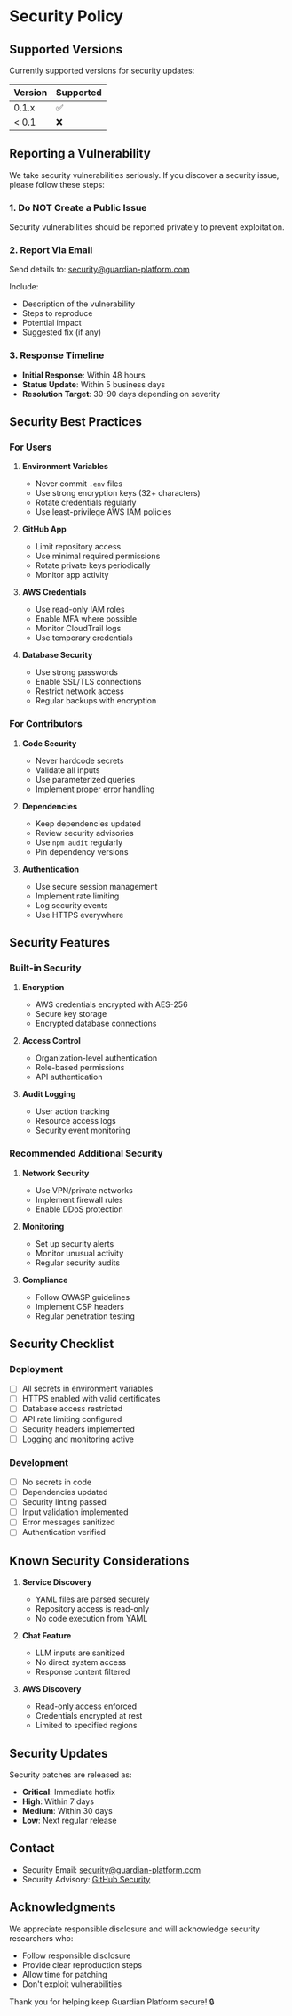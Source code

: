 # Security Policy

## Supported Versions

Currently supported versions for security updates:

| Version | Supported          |
| ------- | ------------------ |
| 0.1.x   | :white_check_mark: |
| < 0.1   | :x:                |

## Reporting a Vulnerability

We take security vulnerabilities seriously. If you discover a security issue, please follow these steps:

### 1. Do NOT Create a Public Issue

Security vulnerabilities should be reported privately to prevent exploitation.

### 2. Report Via Email

Send details to: security@guardian-platform.com

Include:
- Description of the vulnerability
- Steps to reproduce
- Potential impact
- Suggested fix (if any)

### 3. Response Timeline

- **Initial Response**: Within 48 hours
- **Status Update**: Within 5 business days
- **Resolution Target**: 30-90 days depending on severity

## Security Best Practices

### For Users

1. **Environment Variables**
   - Never commit `.env` files
   - Use strong encryption keys (32+ characters)
   - Rotate credentials regularly
   - Use least-privilege AWS IAM policies

2. **GitHub App**
   - Limit repository access
   - Use minimal required permissions
   - Rotate private keys periodically
   - Monitor app activity

3. **AWS Credentials**
   - Use read-only IAM roles
   - Enable MFA where possible
   - Monitor CloudTrail logs
   - Use temporary credentials

4. **Database Security**
   - Use strong passwords
   - Enable SSL/TLS connections
   - Restrict network access
   - Regular backups with encryption

### For Contributors

1. **Code Security**
   - Never hardcode secrets
   - Validate all inputs
   - Use parameterized queries
   - Implement proper error handling

2. **Dependencies**
   - Keep dependencies updated
   - Review security advisories
   - Use `npm audit` regularly
   - Pin dependency versions

3. **Authentication**
   - Use secure session management
   - Implement rate limiting
   - Log security events
   - Use HTTPS everywhere

## Security Features

### Built-in Security

1. **Encryption**
   - AWS credentials encrypted with AES-256
   - Secure key storage
   - Encrypted database connections

2. **Access Control**
   - Organization-level authentication
   - Role-based permissions
   - API authentication

3. **Audit Logging**
   - User action tracking
   - Resource access logs
   - Security event monitoring

### Recommended Additional Security

1. **Network Security**
   - Use VPN/private networks
   - Implement firewall rules
   - Enable DDoS protection

2. **Monitoring**
   - Set up security alerts
   - Monitor unusual activity
   - Regular security audits

3. **Compliance**
   - Follow OWASP guidelines
   - Implement CSP headers
   - Regular penetration testing

## Security Checklist

### Deployment

- [ ] All secrets in environment variables
- [ ] HTTPS enabled with valid certificates
- [ ] Database access restricted
- [ ] API rate limiting configured
- [ ] Security headers implemented
- [ ] Logging and monitoring active

### Development

- [ ] No secrets in code
- [ ] Dependencies updated
- [ ] Security linting passed
- [ ] Input validation implemented
- [ ] Error messages sanitized
- [ ] Authentication verified

## Known Security Considerations

1. **Service Discovery**
   - YAML files are parsed securely
   - Repository access is read-only
   - No code execution from YAML

2. **Chat Feature**
   - LLM inputs are sanitized
   - No direct system access
   - Response content filtered

3. **AWS Discovery**
   - Read-only access enforced
   - Credentials encrypted at rest
   - Limited to specified regions

## Security Updates

Security patches are released as:
- **Critical**: Immediate hotfix
- **High**: Within 7 days
- **Medium**: Within 30 days
- **Low**: Next regular release

## Contact

- Security Email: security@guardian-platform.com
- Security Advisory: [GitHub Security](https://github.com/sarim2000/guardian-platform/security)

## Acknowledgments

We appreciate responsible disclosure and will acknowledge security researchers who:
- Follow responsible disclosure
- Provide clear reproduction steps
- Allow time for patching
- Don't exploit vulnerabilities

Thank you for helping keep Guardian Platform secure! 🔒